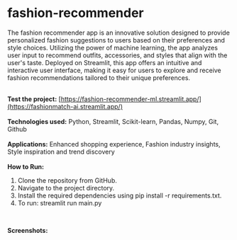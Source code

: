 
# fashion-recommender

The fashion recommender app is an innovative solution designed to provide personalized fashion suggestions to users based on their preferences and style choices. Utilizing the power of machine learning, the app analyzes user input to recommend outfits, accessories, and styles that align with the user's taste. Deployed on Streamlit, this app offers an intuitive and interactive user interface, making it easy for users to explore and receive fashion recommendations tailored to their unique preferences. <br><br>

**Test the project:** [https://fashion-recommender-ml.streamlit.app/](https://fashionmatch-ai.streamlit.app/)
<br><br>
**Technologies used:** Python, Streamlit, Scikit-learn, Pandas, Numpy, Git, Github
<br><br>
**Applications:** Enhanced shopping experience, Fashion industry insights, Style inspiration and trend discovery
<br><br>
**How to Run:**
1. Clone the repository from GitHub.
2. Navigate to the project directory.
3. Install the required dependencies using pip install -r requirements.txt.
4. To run: streamlit run main.py
<br>

**Screenshots:**




